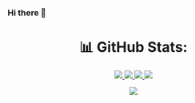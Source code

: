 ### Hi there 👋



<div align="center">
<h1> 📊 GitHub Stats:
</div>

<p align="center">
  <a href="https://github.com/FilipAlberski">
    <img src="http://github-profile-summary-cards.vercel.app/api/cards/profile-details?username=FilipAlberski&theme=transparent" />
  </a>
  <a href="https://github.com/FilipAlberski">
    <img src="https://github-readme-streak-stats.herokuapp.com/?user=FilipAlberski&hide_border=true&card_width=338&theme=transparent" />
  </a>
  <a href="https://github.com/FilipAlberski">
    <img src="http://github-profile-summary-cards.vercel.app/api/cards/stats?username=FilipAlberski&theme=transparent" />
  </a>
  <a href="https://github.com/FilipAlberski">
    <img src="https://github-readme-stats.vercel.app/api/top-langs/?username=FilipAlberski&langs_count=10&exclude_repo=&hide=jupyter%20notebook,vim%20script,cmake,makefile,batchfile,emacs%20lisp,css,html&layout=default&card_width=699&hide_border=true&theme=transparent" />
  </a>
</p> 
<p align="center">
  <a href="https://github.com/FilipAlberski">
    <img src="https://komarev.com/ghpvc/?username=FilipAlberski&color=blue&style=flat)" />
  </a>
</p>
